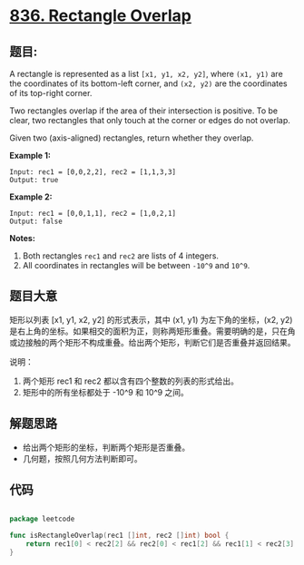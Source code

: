 # [836. Rectangle Overlap](https://leetcode.com/problems/rectangle-overlap/)


## 题目:

A rectangle is represented as a list `[x1, y1, x2, y2]`, where `(x1, y1)` are the coordinates of its bottom-left corner, and `(x2, y2)` are the coordinates of its top-right corner.

Two rectangles overlap if the area of their intersection is positive. To be clear, two rectangles that only touch at the corner or edges do not overlap.

Given two (axis-aligned) rectangles, return whether they overlap.

**Example 1:**

    Input: rec1 = [0,0,2,2], rec2 = [1,1,3,3]
    Output: true

**Example 2:**

    Input: rec1 = [0,0,1,1], rec2 = [1,0,2,1]
    Output: false

**Notes:**

1. Both rectangles `rec1` and `rec2` are lists of 4 integers.
2. All coordinates in rectangles will be between `-10^9` and `10^9`.


## 题目大意

矩形以列表 [x1, y1, x2, y2] 的形式表示，其中 (x1, y1) 为左下角的坐标，(x2, y2) 是右上角的坐标。如果相交的面积为正，则称两矩形重叠。需要明确的是，只在角或边接触的两个矩形不构成重叠。给出两个矩形，判断它们是否重叠并返回结果。

说明：

1. 两个矩形 rec1 和 rec2 都以含有四个整数的列表的形式给出。
2. 矩形中的所有坐标都处于 -10^9 和 10^9 之间。


## 解题思路

- 给出两个矩形的坐标，判断两个矩形是否重叠。
- 几何题，按照几何方法判断即可。


## 代码

```go

package leetcode

func isRectangleOverlap(rec1 []int, rec2 []int) bool {
	return rec1[0] < rec2[2] && rec2[0] < rec1[2] && rec1[1] < rec2[3] && rec2[1] < rec1[3]
}

```